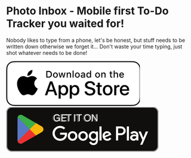 # Photo Inbox - Mobile first To-Do Tracker you waited for!

Nobody likes to type from a phone, let's be honest, but stuff needs to be written down otherwise we
forget it... Don't waste your time typing, just shot whatever needs to be done!

[![App Store](assets/readme/app-store-badge.svg)](https://apps.apple.com/app/photo-inbox-to-do-tracker/id1671844686)
[![Google Play](assets/readme/google-play-badge.svg)](https://play.google.com/store/apps/details?id=io.photo_inbox.mobile)
